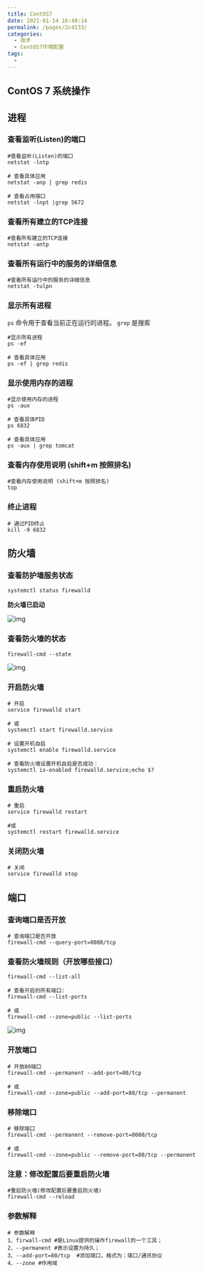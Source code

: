 ```yaml
---
title: ContOS7
date: 2021-01-14 16:49:14
permalink: /pages/2c4133/
categories:
  - 技术
  - CentOS7环境配置
tags:
  - 
---
```

## ContOS 7 系统操作

## 进程

### 查看监听(Listen)的端口

```shell
#查看监听(Listen)的端口
netstat -lntp

# 查看具体应用
netstat -anp | grep redis

# 查看占用端口
netstat -lnpt |grep 5672
```



### 查看所有建立的TCP连接

```shell
#查看所有建立的TCP连接
netstat -antp 
```



### 查看所有运行中的服务的详细信息

```shell
#查看所有运行中的服务的详细信息
netstat -tulpn 
```



### 显示所有进程

`ps`  命令用于查看当前正在运行的进程。
`grep`  是搜索

```shell
#显示所有进程
ps -ef     

# 查看具体应用
ps -ef | grep redis
```



### 显示使用内存的进程

```shell
#显示使用内存的进程
ps -aux    

# 查看具体PID
ps 6832

# 查看具体应用
ps -aux | grep tomcat
```



### 查看内存使用说明 (shift+m 按照排名)

```shell
#查看内存使用说明 (shift+m 按照排名)
top         
```



### 终止进程

```shell
# 通过PID终止
kill -9 6832
```





## 防火墙

### 查看防护墙服务状态

```shell
systemctl status firewalld
```

**防火墙已启动**

![img](http://oss.baonvwei.top/centosShell/841994-20200323164702994-1639804067.png)



### 查看防火墙的状态

```shell
firewall-cmd --state
```

![img](http://oss.baonvwei.top/centosShell/841994-20200323164808173-1420537955.png)

### 开启防火墙

```shell
# 开启
service firewalld start

# 或
systemctl start firewalld.service

# 设置开机自启
systemctl enable firewalld.service

# 查看防火墙设置开机自启是否成功：
systemctl is-enabled firewalld.service;echo $?
```



### 重启防火墙

```shell
# 重启
service firewalld restart

#或
systemctl restart firewalld.service
```



### 关闭防火墙

```shell
# 关闭
service firewalld stop
```



## 端口

### **查询端口是否开放**

```shell
# 查询端口是否开放
firewall-cmd --query-port=8080/tcp
```



### 查看防火墙规则（开放哪些接口）

```shell
firewall-cmd --list-all

# 查看开启的所有端口:
firewall-cmd --list-ports

# 或
firewall-cmd --zone=public --list-ports
```

![img](http://oss.baonvwei.top/centosShell/841994-20200323164942662-369624224.png)



### 开放端口

```shell
# 开放80端口
firewall-cmd --permanent --add-port=80/tcp

# 或
firewall-cmd --zone=public --add-port=80/tcp --permanent
```



### 移除端口

```shell
# 移除端口
firewall-cmd --permanent --remove-port=8080/tcp

# 或
firewall-cmd --zone=public --remove-port=80/tcp --permanent
```



### 注意：修改配置后要重启防火墙

```
#重启防火墙(修改配置后要重启防火墙)
firewall-cmd --reload
```



### 参数解释

```
# 参数解释
1、firwall-cmd #是Linux提供的操作firewall的一个工具；
2、--permanent #表示设置为持久；
3、--add-port=80/tcp  #添加端口，格式为：端口/通讯协议
4、--zone #作用域
```